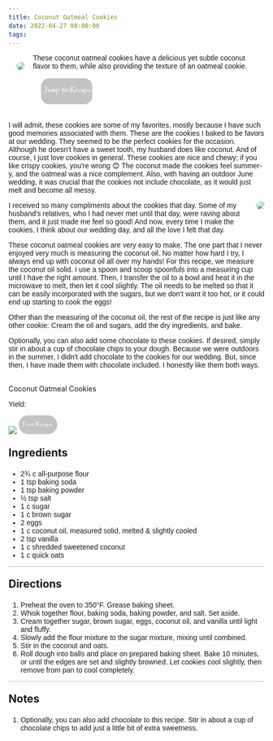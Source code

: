 ```yaml
---
title: Coconut Oatmeal Cookies
date: 2022-04-27 00:00:00
tags:
---
```


<img style="max-width:30%; float:left; border-radius:2rem; padding:1rem;" src="/images/CoconutOatmealCookies2.jpg" />
<div style="font-family: Arial;">
These coconut oatmeal cookies have a delicious yet subtle coconut flavor to them, while also providing the texture of an oatmeal cookie.  

<!--more-->

<a href="http://localhost:4000/2022/04/27/CoconutOatmealCookies/#recipejump">
<img style="max-width:20%; border-radius:2rem; padding:1rem;" src="/images/JumpToRecipeButton.png" />
</a>

I will admit, these cookies are some of my favorites, mostly because I have such good memories associated with them. These are the cookies I baked to be favors at our wedding. They seemed to be the perfect cookies for the occasion. Although he doesn't have a sweet tooth, my husband does like coconut. And of course, I just love cookies in general. These cookies are nice and chewy; if you like crispy cookies, you're wrong 😊 The coconut made the cookies feel summer-y, and the oatmeal was a nice complement. Also, with having an outdoor June wedding, it was crucial that the cookies not include chocolate, as it would just melt and become all messy. 

<div style="display:flex;">
I received so many compliments about the cookies that day. Some of my husband's relatives, who I had never met until that day, were raving about them, and it just made me feel so good! And now, every time I make the cookies, I think about our wedding day, and all the love I felt that day. 
<div>
    <img style="float:right; border-radius:2rem;max-width: 22rem;" src="/images/CoconutOatmealCookies1.JPG" />
</div>
</div>

These coconut oatmeal cookies are very easy to make. The one part that I never enjoyed very much is measuring the coconut oil. No matter how hard I try, I always end up with coconut oil all over my hands! For this recipe, we measure the coconut oil solid. I use a spoon and scoop spoonfuls into a measuring cup until I have the right amount. Then, I transfer the oil to a bowl and heat it in the microwave to melt, then let it cool slightly. The oil needs to be melted so that it can be easily incorporated with the sugars, but we don't want it too hot, or it could end up starting to cook the eggs! 

Other than the measuring of the coconut oil, the rest of the recipe is just like any other cookie: Cream the oil and sugars, add the dry ingredients, and bake. 

Optionally, you can also add some chocolate to these cookies. If desired, simply stir in about a cup of chocolate chips to your dough. Because we were outdoors in the summer, I didn't add chocolate to the cookies for our wedding. But, since then, I have made them with chocolate included. I honestly like them both ways. 

<br>
</div>

<div id="recipejump"></div>
<div id="recipe">
    <div class="recipe-box">
        <div class="recipe-title-box">
            <div>
                <div class="recipe-title-box-title">
                    <div class="recipe-title-box-header">Coconut Oatmeal Cookies</div>
                </div>
                <p class="recipe-title-box-title" style="font-family: Arial;">Yield: </p>
            </div>
            <img class="recipe-title-box-img" src="/images/CoconutOatmealCookies2.jpg" />
            <img 
                style="max-width:15%; border-radius:2rem;" 
                src="/images/PrintRecipeButton.png"   
                onclick="printDIV('recipe')" />
        </div>
        <p style="font-size:150%;"><b>Ingredients</b></p>
        <ul style="font-family: Arial;">
                <li>2¾ c all-purpose flour</li>
                <li>1 tsp baking soda</li>
                <li>1 tsp baking powder</li>
                <li>½ tsp salt</li>
                <li>1 c sugar</li>
                <li>1 c brown sugar</li>
                <li>2 eggs</li>
                <li>1 c coconut oil, measured solid, melted & slightly cooled</li>
                <li>2 tsp vanilla</li>
                <li>1 c shredded sweetened coconut</li>
                <li>1 c quick oats</li>
        </ul>
        <hr style="height:1px;background-color:rgb(189, 189, 189) ">
        <p style="font-size:150%;"><b>Directions</b></p>
        <ol style="font-family: Arial;">
            <li>Preheat the oven to 350°F. Grease baking sheet.</li>
            <li>Whisk together flour, baking soda, baking powder, and salt. Set aside.</li>
            <li>Cream together sugar, brown sugar, eggs, coconut oil, and vanilla until light and fluffy.</li>
            <li>Slowly add the flour mixture to the sugar mixture, mixing until combined.</li> 
            <li>Stir in the coconut and oats.</li>
            <li>Roll dough into balls and place on prepared baking sheet. Bake 10 minutes, or until the edges are set and slightly browned. Let cookies cool slightly, then remove from pan to cool completely.</li>
        </ol> 
        <hr style="height:1px;background-color:rgb(189, 189, 189) ">
        <p style="font-size:150%;"><b>Notes</b></p>
        <ol style="font-family: Arial;">
            <li>Optionally, you can also add chocolate to this recipe. Stir in about a cup of chocolate chips to add just a little bit of extra sweetness.</li>
        </ol>
    </div>
</div>

<br>
